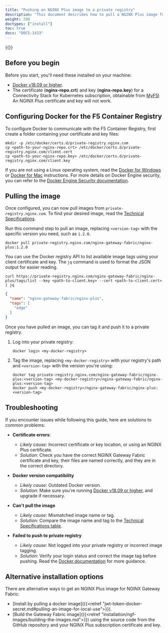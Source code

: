 ```yaml
---
title: "Pushing an NGINX Plus image to a private registry"
description: "This document describes how to pull a NGINX Plus image for NGINX Gateway Fabric from the official F5 Docker registry and upload it to your private registry."
weight: 200
doctypes: ["install"]
toc: true
docs: "DOCS-1433"
---
```


{{<custom-styles>}}


## Before you begin

Before you start, you'll need these installed on your machine:

- [Docker v18.09 or higher](https://docs.docker.com/engine/release-notes/18.09/).
- The certificate (**nginx-repo.crt**) and key (**nginx-repo.key**) for a Connectivity Stack for Kubernetes subscription, obtainable from [MyF5l](https://my.f5.com) An NGINX Plus certificate and key will not work.


## Configuring Docker for the F5 Container Registry

To configure Docker to communicate with the F5 Container Registry, first create a folder containing your certificate and key files:

```shell
mkdir -p /etc/docker/certs.d/private-registry.nginx.com
cp <path-to-your-nginx-repo.crt> /etc/docker/certs.d/private-registry.nginx.com/client.cert
cp <path-to-your-nginx-repo.key> /etc/docker/certs.d/private-registry.nginx.com/client.key
```

If you are not using a Linux operating system, read the [Docker for Windows](https://docs.docker.com/desktop/faqs/windowsfaqs/#how-do-i-add-custom-ca-certificates) or [Docker for Mac](https://docs.docker.com/desktop/faqs/macfaqs/#add-custom-ca-certificates-server-side) instructions. For more details on Docker Engine security, you can refer to the [Docker Engine Security documentation](https://docs.docker.com/engine/security/).


## Pulling the image

Once configured, you can now pull images from `private-registry.nginx.com`. To find your desired image, read the [Technical Specifications](https://github.com/nginxinc/nginx-gateway-fabric#technical-specifications).

Run this command step to pull an image, replacing `<version-tag>` with the specific version you need, such as `1.2.0`.


  ```shell
  docker pull private-registry.nginx.com/nginx-gateway-fabric/nginx-plus:1.2.0
  ```

You can use the Docker registry API to list available image tags using your client certificate and key. The `jq` command is used to format the JSON output for easier reading.

```shell
curl https://private-registry.nginx.com/nginx-gateway-fabric/nginx-plus/tags/list --key <path-to-client.key> --cert <path-to-client.cert> | jq
```

```json
{
  "name": "nginx-gateway-fabric/nginx-plus",
  "tags": [
    "edge"
  ]
}
```


Once you have pulled an image, you can tag it and push it to a private registry.

1. Log into your private registry:

   ```shell
   docker login <my-docker-registry>
   ```

1. Tag the image, replacing `<my-docker-registry>` with your registry's path and `<version-tag>` with the version you're using:


    ```shell
    docker tag private-registry.nginx.com/nginx-gateway-fabric/nginx-plus:<version-tag> <my-docker-registry>/nginx-gateway-fabric/nginx-plus:<version-tag>
    docker push <my-docker-registry>/nginx-gateway-fabric/nginx-plus:<version-tag>
    ```


## Troubleshooting

If you encounter issues while following this guide, here are solutions to common problems:

- **Certificate errors**:
  - *Likely cause*: Incorrect certificate or key location, or using an NGINX Plus certificate.
  - *Solution*: Check you have the correct NGINX Gateway Fabric certificate and key, their files are named correctly, and they are in the correct directory.

- **Docker version compatibility**
  - *Likely cause*: Outdated Docker version.
  - *Solution*: Make sure you're running [Docker v18.09 or higher](https://docs.docker.com/engine/release-notes/18.09/), and upgrade if necessary.

- **Can't pull the image**
  - *Likely cause*: Mismatched image name or tag.
  - *Solution*: Compare the image name and tag to the [Technical Specifications table](https://github.com/nginxinc/nginx-gateway-fabric?tab=readme-ov-file#technical-specifications).

- **Failed to push to private registry**
  - *Likely cause*: Not logged into your private registry or incorrect image tagging.
  - *Solution*: Verify your login status and correct the image tag before pushing. Read the [Docker documentation](https://docs.docker.com/docker-hub/repos/) for more guidance.


## Alternative installation options

There are alternative ways to get an NGINX Plus image for NGINX Gateway Fabric:

- [Install by pulling a docker image]({{<relref "jwt-token-docker-secret.md#pulling-an-image-for-local-use">}}).
- [Build the Gateway Fabric image]({{<relref "installation/ngf-images/building-the-images.md">}}) using the source code from the GitHub repository and your NGINX Plus subscription certificate and key.

